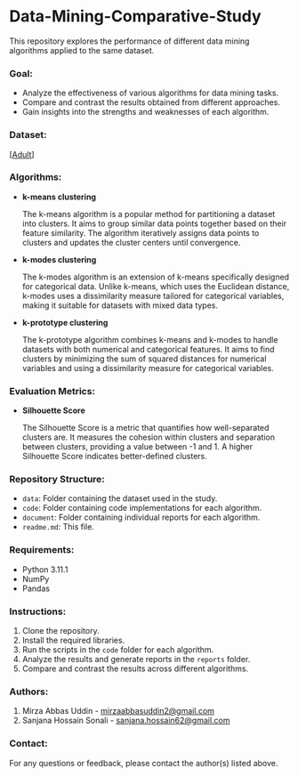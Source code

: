 # Data-Mining-Comparative-Study
This repository explores the performance of different data mining algorithms applied to the same dataset.

### Goal:

- Analyze the effectiveness of various algorithms for data mining tasks.
- Compare and contrast the results obtained from different approaches.
- Gain insights into the strengths and weaknesses of each algorithm.

### Dataset:

[[Adult](https://archive.ics.uci.edu/dataset/2/adult)]

### Algorithms:

- **k-means clustering**

  The k-means algorithm is a popular method for partitioning a dataset into clusters. It aims to group similar data points together based on their feature similarity. The algorithm iteratively assigns data points to clusters and updates the cluster centers until convergence.

- **k-modes clustering**

  The k-modes algorithm is an extension of k-means specifically designed for categorical data. Unlike k-means, which uses the Euclidean distance, k-modes uses a dissimilarity measure tailored for categorical variables, making it suitable for datasets with mixed data types.

- **k-prototype clustering**

  The k-prototype algorithm combines k-means and k-modes to handle datasets with both numerical and categorical features. It aims to find clusters by minimizing the sum of squared distances for numerical variables and using a dissimilarity measure for categorical variables.

### Evaluation Metrics:

- **Silhouette Score**

  The Silhouette Score is a metric that quantifies how well-separated clusters are. It measures the cohesion within clusters and separation between clusters, providing a value between -1 and 1. A higher Silhouette Score indicates better-defined clusters.


### Repository Structure:

- `data`: Folder containing the dataset used in the study.
- `code`: Folder containing code implementations for each algorithm.
- `document`: Folder containing individual reports for each algorithm.
- `readme.md`: This file.

### Requirements:

- Python 3.11.1
- NumPy
- Pandas

### Instructions:

1. Clone the repository.
2. Install the required libraries.
3. Run the scripts in the `code` folder for each algorithm.
4. Analyze the results and generate reports in the `reports` folder.
5. Compare and contrast the results across different algorithms.


### Authors:

1. Mirza Abbas Uddin - mirzaabbasuddin2@gmail.com
2. Sanjana Hossain Sonali - sanjana.hossain62@gmail.com

### Contact:

For any questions or feedback, please contact the author(s) listed above.
